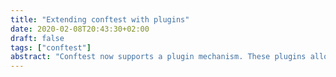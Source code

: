 ```yaml
---
title: "Extending conftest with plugins"
date: 2020-02-08T20:43:30+02:00
draft: false
tags: ["conftest"]
abstract: "Conftest now supports a plugin mechanism. These plugins allow you to extend conftest without needing to edit the codebase. In this blog post I will show you how to use conftest plugins and how to create your own."
---
```


